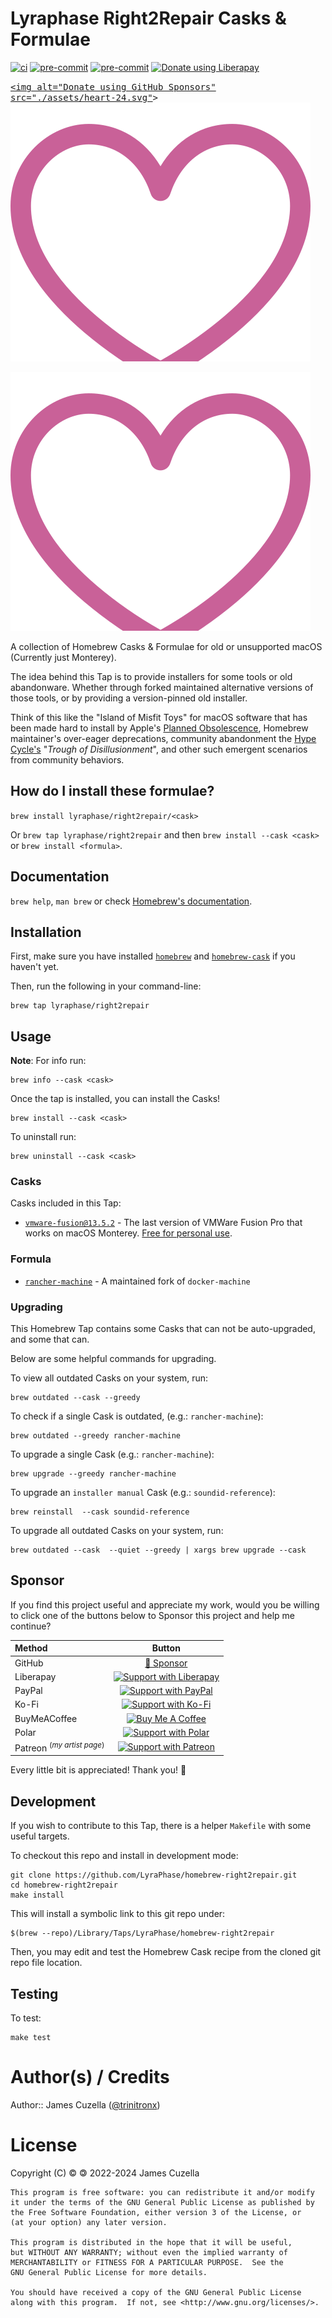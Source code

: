 <!-- markdownlint-configure-file
{
  "required-headings": {
    "headings": [
      "# Lyraphase Right2Repair Casks & Formulae",
      "*",
      "## How do I install these formulae?",
      "*",
      "## Documentation",
      "*",
      "## Installation",
      "*",
      "## Usage",
      "*",
      "### Casks",
      "*",
      "### Formula",
      "*",
      "### Upgrading",
      "*",
      "## Sponsor",
      "*",
      "## Development",
      "*",
      "## Testing",
      "*",
      "# Author(s) / Credits",
      "*"
    ]
  }
}
-->

# Lyraphase Right2Repair Casks & Formulae

[![ci](https://github.com/LyraPhase/homebrew-right2repair/actions/workflows/ci.yml/badge.svg)](https://github.com/LyraPhase/homebrew-right2repair/actions/workflows/ci.yml)
[![pre-commit](https://img.shields.io/badge/pre--commit-enabled-brightgreen?logo=pre-commit&logoColor=white)](https://github.com/pre-commit/pre-commit)
[![pre-commit](https://github.com/LyraPhase/homebrew-right2repair/actions/workflows/pre-commit.yml/badge.svg)](https://github.com/LyraPhase/homebrew-right2repair/actions/workflows/pre-commit.yml)
[![Donate using Liberapay](https://liberapay.com/assets/widgets/donate.svg)](https://liberapay.com/trinitronx/donate)

<!-- markdownlint-disable MD012 MD033  -->
<kbd>[<img alt="Donate using GitHub Sponsors" src="./assets/heart-24.svg"](https://github.com/sponsors/trinitronx)></kbd>
<span style="color:#c96198" />[![Donate using GitHub Sponsors](./assets/heart-24.svg)](https://github.com/sponsors/trinitronx)</span>

<span style="color:#c96198" />[![Donate using GitHub Sponsors](./assets/heart-24.svg)](https://github.com/sponsors/trinitronx)</span>
<!-- markdownlint-enable MD012 MD033  -->

A collection of Homebrew Casks & Formulae for old or unsupported macOS
(Currently just Monterey).

The idea behind this Tap is to provide installers for some tools or old
abandonware.
Whether through forked maintained alternative versions of those tools, or by
providing a version-pinned old installer.

Think of this like the "Island of Misfit Toys" for macOS software that has been
made hard to install by Apple's [Planned Obsolescence][planned-obsolescence],
Homebrew maintainer's over-eager deprecations, community abandonment the
[Hype Cycle's][hype-cycle] "_Trough of Disillusionment_", and other such
emergent scenarios from community behaviors.

## How do I install these formulae?

`brew install lyraphase/right2repair/<cask>`

Or `brew tap lyraphase/right2repair` and then `brew install --cask <cask>`
or `brew install <formula>`.

## Documentation

`brew help`, `man brew` or check [Homebrew's documentation](https://docs.brew.sh).

## Installation

First, make sure you have installed [`homebrew`](https://brew.sh) and
[`homebrew-cask`](http://caskroom.io/) if you haven't yet.

Then, run the following in your command-line:

    brew tap lyraphase/right2repair

## Usage

**Note**: For info run:

    brew info --cask <cask>

Once the tap is installed, you can install the Casks!

    brew install --cask <cask>

To uninstall run:

    brew uninstall --cask <cask>

### Casks

Casks included in this Tap:

- [`vmware-fusion@13.5.2`][vmware-fusion] - The last version of VMWare Fusion
  Pro that works on macOS Monterey. [Free for personal use][vmware-fusion-free].

### Formula

- [`rancher-machine`][rancher-machine] - A maintained fork of `docker-machine`

### Upgrading

This Homebrew Tap contains some Casks that can not be auto-upgraded, and some
that can.

Below are some helpful commands for upgrading.

To view all outdated Casks on your system, run:

    brew outdated --cask --greedy

To check if a single Cask is outdated, (e.g.: `rancher-machine`):

    brew outdated --greedy rancher-machine

To upgrade a single Cask (e.g.: `rancher-machine`):

    brew upgrade --greedy rancher-machine

To upgrade an `installer manual` Cask (e.g.: `soundid-reference`):

    brew reinstall  --cask soundid-reference

To upgrade all outdated Casks on your system, run:

    brew outdated --cask  --quiet --greedy | xargs brew upgrade --cask

## Sponsor

If you find this project useful and appreciate my work,
would you be willing to click one of the buttons below to Sponsor this project
and help me continue?

<!-- markdownlint-disable MD013 MD033  -->
| Method       | Button                                                                                                                               |
| :----------- | :----------------------------------------------------------------------------------------------------------------------------------: |
| GitHub       | [💖 Sponsor](https://github.com/sponsors/trinitronx)                                                                                 |
| Liberapay    | [![Support with Liberapay](https://liberapay.com/assets/widgets/donate.svg)](https://liberapay.com/trinitronx/donate)                |
| PayPal       | [![Support with PayPal](https://www.paypalobjects.com/en_US/i/btn/btn_donateCC_LG.gif)](https://paypal.me/JamesCuzella)              |
| Ko-Fi        | [![Support with Ko-Fi](https://ko-fi.com/img/githubbutton_sm.svg)](https://ko-fi.com/trinitronx)                                     |
| BuyMeACoffee | [<img alt="Buy Me A Coffee" src="https://cdn.buymeacoffee.com/buttons/v2/default-yellow.png" height="51px" width="180px" />](https://www.buymeacoffee.com/TrinitronX) |
| Polar        | [![Support with Polar](https://polar.sh/embed/seeks-funding-shield.svg?org=lyraphase)](https://polar.sh/lyraphase)                   |
| Patreon <sup>(_my artist page_)</sup> | [![Support with Patreon](https://img.shields.io/endpoint.svg?url=https%3A%2F%2Fshieldsio-patreon.vercel.app%2Fapi%3Fusername%3Dphasik%26type%3Dpatrons&style=for-the-badge)](https://www.patreon.com/bePatron?u=16585899)                                     |
<!-- markdownlint-enable MD013 MD033  -->

Every little bit is appreciated! Thank you! 🙏

## Development

If you wish to contribute to this Tap, there is a helper `Makefile` with some
useful targets.

To checkout this repo and install in development mode:

    git clone https://github.com/LyraPhase/homebrew-right2repair.git
    cd homebrew-right2repair
    make install

This will install a symbolic link to this git repo under:

    $(brew --repo)/Library/Taps/LyraPhase/homebrew-right2repair

Then, you may edit and test the Homebrew Cask recipe from the cloned git repo
file location.

## Testing

To test:

    make test

# Author(s) / Credits

Author:: James Cuzella ([@trinitronx][keybase-id])

# License

Copyright (C) © 🄯  2022-2024 James Cuzella

    This program is free software: you can redistribute it and/or modify
    it under the terms of the GNU General Public License as published by
    the Free Software Foundation, either version 3 of the License, or
    (at your option) any later version.

    This program is distributed in the hope that it will be useful,
    but WITHOUT ANY WARRANTY; without even the implied warranty of
    MERCHANTABILITY or FITNESS FOR A PARTICULAR PURPOSE.  See the
    GNU General Public License for more details.

    You should have received a copy of the GNU General Public License
    along with this program.  If not, see <http://www.gnu.org/licenses/>.

[keybase-id]: https://gist.github.com/trinitronx/aee110cbdf55e67185dc44272784e694
[vmware-fusion]: https://docs.vmware.com/en/VMware-Fusion/13.5.2/rn/vmware-fusion-1352-release-notes/index.html
[vmware-fusion-free]: https://blogs.vmware.com/teamfusion/2020/08/announcing-fusion-12-and-workstation-16.html
[rancher-machine]: https://github.com/rancher/machine
[planned-obsolescence]: https://en.wikipedia.org/wiki/Planned_obsolescence
[hype-cycle]: https://en.wikipedia.org/wiki/Gartner_hype_cycle
